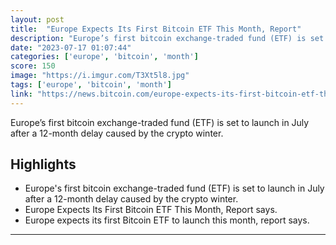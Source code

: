 ```yaml
---
layout: post
title:  "Europe Expects Its First Bitcoin ETF This Month, Report"
description: "Europe’s first bitcoin exchange-traded fund (ETF) is set to launch in July after a 12-month delay caused by the crypto winter."
date: "2023-07-17 01:07:44"
categories: ['europe', 'bitcoin', 'month']
score: 150
image: "https://i.imgur.com/T3Xt5l8.jpg"
tags: ['europe', 'bitcoin', 'month']
link: "https://news.bitcoin.com/europe-expects-its-first-bitcoin-etf-this-month-report/"
---
```


Europe’s first bitcoin exchange-traded fund (ETF) is set to launch in July after a 12-month delay caused by the crypto winter.

## Highlights

- Europe's first bitcoin exchange-traded fund (ETF) is set to launch in July after a 12-month delay caused by the crypto winter.
- Europe Expects Its First Bitcoin ETF This Month, Report says.
- Europe expects its first Bitcoin ETF to launch this month, report says.

---
